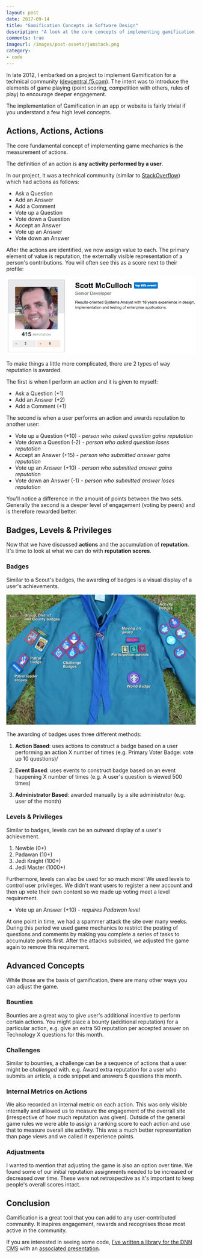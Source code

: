 ```yaml
---
layout: post
date: 2017-09-14
title: "Gamification Concepts in Software Design"
description: "A look at the core concepts of implementing gamification in your own apps & websites."
comments: true
imageurl: /images/post-assets/jamstack.png
category: 
- code
---
```


In late 2012, I embarked on a project to implement Gamification for a technical community ([devcentral.f5.com](https://devcentral.f5.com)). The intent was to introduce the elements of game playing (point scoring, competition with others, rules of play) to encourage deeper engagement. 

The implementation of Gamification in an app or website is fairly trivial if you understand a few high level concepts. 

<!--more-->

## Actions, Actions, Actions

The core fundamental concept of implementing game mechanics is the measurement of actions. 

The definition of an action is __any activity performed by a user__.

In our project, it was a technical community (similar to [StackOverflow](http://www.stackoverflow.com)) which had actions as follows:

- Ask a Question
- Add an Answer
- Add a Comment
- Vote up a Question
- Vote down a Question
- Accept an Answer
- Vote up an Answer
- Vote down an Answer

After the actions are identified, we now assign value to each. The primary element of value is reputation, the externally visible representation of a person's contributions. You will often see this as a score next to their profile:

![Reputation in Gamification](/images/post-assets/reputation.png)

To make things a little more complicated, there are 2 types of way reputation is awarded. 

The first is when I perform an action and it is given to myself:

- Ask a Question (+1)
- Add an Answer (+2)
- Add a Comment (+1)

The second is when a user performs an action and awards reputation to another user:

- Vote up a Question (+10) - *person who asked question gains reputation*
- Vote down a Question (-2) - *person who asked question loses reputation*
- Accept an Answer (+15) - *person who submitted answer gains reputation*
- Vote up an Answer (+10) - *person who submitted answer gains reputation*
- Vote down an Answer (-1) - *person who submitted answer loses reputation*

You'll notice a difference in the amount of points between the two sets. Generally the second is a deeper level of engagement (voting by peers) and is therefore rewarded better. 

## Badges, Levels & Privileges

Now that we have discussed __actions__ and the accumulation of __reputation__. It's time to look at what we can do with __reputation scores__.

### Badges

Similar to a Scout's badges, the awarding of badges is a visual display of a user's achievements.

![Scout Badges](/images/post-assets/scout-badge.jpg)

The awarding of badges uses three different methods:

1. __Action Based__: uses actions to construct a badge based on a user performing an action X number of times (e.g. Primary Voter Badge: vote up 10 questions)/

2. __Event Based__: uses events to construct badge based on an event happening X number of times (e.g. A user's question is viewed 500 times)

3. __Administrator Based__: awarded manually by a site administrator (e.g. user of the month)

### Levels & Privileges

Similar to badges, levels can be an outward display of a user's achievement.

1. Newbie (0+)
2. Padawan (10+)
3. Jedi Knight (100+)
4. Jedi Master (1000+)

Furthermore, levels can also be used for so much more! We used levels to control user privileges. We didn't want users to register a new account and then up vote their own content so we made up voting meet a level requirement.

- Vote up an Answer (+10) - *requires Padawan level*

At one point in time, we had a spammer attack the site over many weeks. During this period we used game mechanics to restrict the posting of questions and comments by making you complete a series of tasks to accumulate points first. After the attacks subsided, we adjusted the game again to remove this requirement.

## Advanced Concepts

While those are the basis of gamification, there are many other ways you can adjust the game. 

### Bounties

Bounties are a great way to give user's additional incentive to perform certain actions. You might place a bounty (additional reputation) for a particular action, e.g. give an extra 50 reputation per accepted answer on Technology X questions for this month. 

### Challenges

Similar to bounties, a challenge can be a sequence of actions that a user might be *challenged* with. e.g. Award extra reputation for a user who submits an article, a code snippet and answers 5 questions this month. 

### Internal Metrics on Actions

We also recorded an internal metric on each action. This was only visible internally and allowed us to measure the engagement of the overrall site (irrespective of how much reputation was given). Outside of the general game rules we were able to assign a ranking score to each action and use that to measure overall site activity. This was a much better representation than page views and we called it experience points.

### Adjustments

I wanted to mention that adjusting the game is also an option over time. We found some of our initial reputation assignments needed to be increased or decreased over time. These were not retrospective as it's important to keep people's overall scores intact. 

## Conclusion

Gamification is a great tool that you can add to any user-contributed community. It inspires engagement, rewards and recognises those most active in the community. 

If you are interested in seeing some code, [I've written a library for the DNN CMS](/files/post-assets/gamification.01.00.00.source.zip) with an [associated presentation](/files/post-assets/gamification.pptx).

